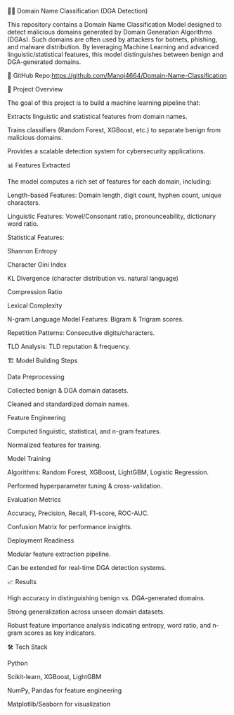 🕵️‍♂️ Domain Name Classification (DGA Detection)

This repository contains a Domain Name Classification Model designed to detect malicious domains generated by Domain Generation Algorithms (DGAs). Such domains are often used by attackers for botnets, phishing, and malware distribution. By leveraging Machine Learning and advanced linguistic/statistical features, this model distinguishes between benign and DGA-generated domains.

🔗 GitHub Repo:https://github.com/Manoj4664/Domain-Name-Classification

🚀 Project Overview

The goal of this project is to build a machine learning pipeline that:

Extracts linguistic and statistical features from domain names.

Trains classifiers (Random Forest, XGBoost, etc.) to separate benign from malicious domains.

Provides a scalable detection system for cybersecurity applications.

📊 Features Extracted

The model computes a rich set of features for each domain, including:

Length-based Features: Domain length, digit count, hyphen count, unique characters.

Linguistic Features: Vowel/Consonant ratio, pronounceability, dictionary word ratio.

Statistical Features:

Shannon Entropy

Character Gini Index

KL Divergence (character distribution vs. natural language)

Compression Ratio

Lexical Complexity

N-gram Language Model Features: Bigram & Trigram scores.

Repetition Patterns: Consecutive digits/characters.

TLD Analysis: TLD reputation & frequency.

🏗️ Model Building Steps

Data Preprocessing

Collected benign & DGA domain datasets.

Cleaned and standardized domain names.

Feature Engineering

Computed linguistic, statistical, and n-gram features.

Normalized features for training.

Model Training

Algorithms: Random Forest, XGBoost, LightGBM, Logistic Regression.

Performed hyperparameter tuning & cross-validation.

Evaluation Metrics

Accuracy, Precision, Recall, F1-score, ROC-AUC.

Confusion Matrix for performance insights.

Deployment Readiness

Modular feature extraction pipeline.

Can be extended for real-time DGA detection systems.

📈 Results

High accuracy in distinguishing benign vs. DGA-generated domains.

Strong generalization across unseen domain datasets.

Robust feature importance analysis indicating entropy, word ratio, and n-gram scores as key indicators.

🛠️ Tech Stack

Python

Scikit-learn, XGBoost, LightGBM

NumPy, Pandas for feature engineering

Matplotlib/Seaborn for visualization
